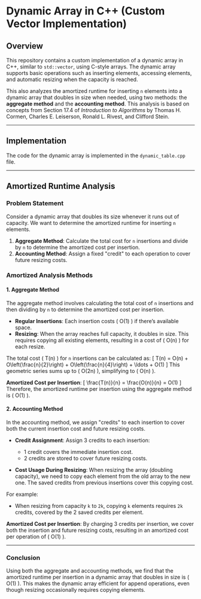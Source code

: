 # Dynamic Array in C++ (Custom Vector Implementation)

## Overview
This repository contains a custom implementation of a dynamic array in C++, similar to `std::vector`, using C-style arrays. The dynamic array supports basic operations such as inserting elements, accessing elements, and automatic resizing when the capacity is reached.

This also analyzes the amortized runtime for inserting `n` elements into a dynamic array that doubles in size when needed, using two methods: the **aggregate method** and the **accounting method**. This analysis is based on concepts from Section 17.4 of *Introduction to Algorithms* by Thomas H. Cormen, Charles E. Leiserson, Ronald L. Rivest, and Clifford Stein.

---

## Implementation

The code for the dynamic array is implemented in the `dynamic_table.cpp` file.

---

## Amortized Runtime Analysis

### Problem Statement
Consider a dynamic array that doubles its size whenever it runs out of capacity. We want to determine the amortized runtime for inserting `n` elements.

1. **Aggregate Method**: Calculate the total cost for `n` insertions and divide by `n` to determine the amortized cost per insertion.
2. **Accounting Method**: Assign a fixed "credit" to each operation to cover future resizing costs.

### Amortized Analysis Methods

#### 1. Aggregate Method
The aggregate method involves calculating the total cost of `n` insertions and then dividing by `n` to determine the amortized cost per insertion.

- **Regular Insertions**: Each insertion costs \( O(1) \) if there’s available space.
- **Resizing**: When the array reaches full capacity, it doubles in size. This requires copying all existing elements, resulting in a cost of \( O(n) \) for each resize.

The total cost \( T(n) \) for `n` insertions can be calculated as:
\[
T(n) = O(n) + O\left(\frac{n}{2}\right) + O\left(\frac{n}{4}\right) + \ldots + O(1)
\]
This geometric series sums up to \( O(2n) \), simplifying to \( O(n) \).

**Amortized Cost per Insertion**:
\[
\frac{T(n)}{n} = \frac{O(n)}{n} = O(1)
\]
Therefore, the amortized runtime per insertion using the aggregate method is \( O(1) \).

#### 2. Accounting Method
In the accounting method, we assign "credits" to each insertion to cover both the current insertion cost and future resizing costs.

- **Credit Assignment**: Assign 3 credits to each insertion:
  - 1 credit covers the immediate insertion cost.
  - 2 credits are stored to cover future resizing costs.

- **Cost Usage During Resizing**: When resizing the array (doubling capacity), we need to copy each element from the old array to the new one. The saved credits from previous insertions cover this copying cost.

For example:
- When resizing from capacity `k` to `2k`, copying `k` elements requires `2k` credits, covered by the 2 saved credits per element.

**Amortized Cost per Insertion**:
By charging 3 credits per insertion, we cover both the insertion and future resizing costs, resulting in an amortized cost per operation of \( O(1) \).

---

### Conclusion
Using both the aggregate and accounting methods, we find that the amortized runtime per insertion in a dynamic array that doubles in size is \( O(1) \). This makes the dynamic array efficient for append operations, even though resizing occasionally requires copying elements.

